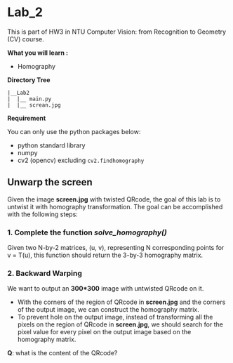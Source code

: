 ﻿# Lab_2 

This is part of HW3 in NTU Computer Vision: from Recognition to Geometry (CV) course.

**What you will learn :**
- Homography


**Directory Tree**
```
|__Lab2
|  |__ main.py
|  |__ screan.jpg
```

**Requirement**

You can only use the python packages below:
 - python standard library
 - numpy
 - cv2 (opencv) excluding `cv2.findhomography`

## Unwarp the screen

Given the image **screen.jpg** with twisted QRcode, the goal of this lab is to untwist it with homography transformation. The goal can be accomplished with the following steps:

### 1. Complete the function *solve_homography()*

Given two N-by-2 matrices, (u, v), representing N corresponding points for v = T(u), this function should return the 3-by-3 homography matrix.

### 2. Backward Warping

We want to output an **300\*300** image with untwisted QRcode on it. 

- With the corners of the region of QRcode in **screen.jpg** and the corners of the output image, we can construct the homography matrix. 
- To prevent hole on the output image, instead of transforming all the pixels on the region of QRcode in **screen.jpg**, we should search for the pixel value for every pixel on the output image based on the homography matrix. 

**Q**: what is the content of the QRcode?
